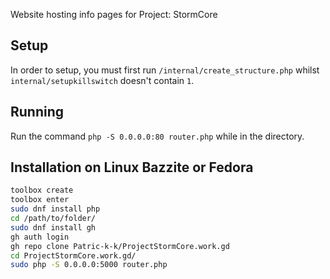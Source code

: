 Website hosting info pages for Project: StormCore

## Setup
In order to setup, you must first run `/internal/create_structure.php` whilst `internal/setupkillswitch` doesn't contain `1`.

## Running
Run the command `php -S 0.0.0.0:80 router.php` while in the directory.

## Installation on Linux Bazzite or Fedora
```bash
toolbox create
toolbox enter
sudo dnf install php
cd /path/to/folder/
sudo dnf install gh
gh auth login
gh repo clone Patric-k-k/ProjectStormCore.work.gd
cd ProjectStormCore.work.gd/
sudo php -S 0.0.0.0:5000 router.php
```
